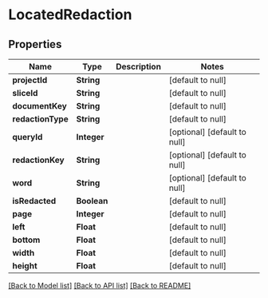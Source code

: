 # LocatedRedaction
## Properties

| Name | Type | Description | Notes |
|------------ | ------------- | ------------- | -------------|
| **projectId** | **String** |  | [default to null] |
| **sliceId** | **String** |  | [default to null] |
| **documentKey** | **String** |  | [default to null] |
| **redactionType** | **String** |  | [default to null] |
| **queryId** | **Integer** |  | [optional] [default to null] |
| **redactionKey** | **String** |  | [optional] [default to null] |
| **word** | **String** |  | [optional] [default to null] |
| **isRedacted** | **Boolean** |  | [default to null] |
| **page** | **Integer** |  | [default to null] |
| **left** | **Float** |  | [default to null] |
| **bottom** | **Float** |  | [default to null] |
| **width** | **Float** |  | [default to null] |
| **height** | **Float** |  | [default to null] |

[[Back to Model list]](../README.md#documentation-for-models) [[Back to API list]](../README.md#documentation-for-api-endpoints) [[Back to README]](../README.md)

